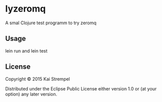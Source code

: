 # lyzeromq

A smal Clojure test programm to try zeromq

## Usage

lein run and lein test

## License

Copyright © 2015 Kai Strempel

Distributed under the Eclipse Public License either version 1.0 or (at
your option) any later version.
